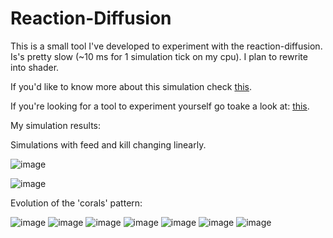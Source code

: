 # Reaction-Diffusion

This is a small tool I've developed to experiment with the reaction-diffusion. Is's pretty slow (~10 ms for 1 simulation tick on my cpu). I plan to rewrite into shader.

If you'd like to know more about this simulation check [this](https://www.karlsims.com/rd.html).

If you're looking for a tool to experiment yourself go toake a look at: [this](https://www.karlsims.com/rdtool.html).

My simulation results:

Simulations with feed and kill changing linearly.

![image](https://github.com/dyatelok/Reaction-Diffusion-/assets/92210438/e854a44e-4220-4fd0-a84e-cf1e4159881b)

![image](https://github.com/dyatelok/Reaction-Diffusion-/assets/92210438/199c3c3c-6d46-4693-8e5d-67d77d1ea297)

Evolution of the 'corals' pattern:

![image](https://github.com/dyatelok/Reaction-Diffusion-/assets/92210438/6a5101fc-05c1-42c2-b209-181f3307073a)
![image](https://github.com/dyatelok/Reaction-Diffusion-/assets/92210438/2555a8de-4fd4-4579-9def-4fd6fb6eff8c)
![image](https://github.com/dyatelok/Reaction-Diffusion-/assets/92210438/5ca4819b-e263-4519-8d77-8f844a0bfd3f)
![image](https://github.com/dyatelok/Reaction-Diffusion-/assets/92210438/177ed588-fd4d-4e3d-ac70-3bb5c5dccc99)
![image](https://github.com/dyatelok/Reaction-Diffusion-/assets/92210438/2fe95d44-d9c2-4103-ac35-9a78f2c4a07b)
![image](https://github.com/dyatelok/Reaction-Diffusion-/assets/92210438/b1eef103-7838-435c-9f0f-7d4bc65f19f4)
![image](https://github.com/dyatelok/Reaction-Diffusion-/assets/92210438/4de10cc3-0d23-4448-a876-06256685e43a)


